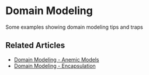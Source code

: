 # Domain Modeling

Some examples showing domain modeling tips and traps

## Related Articles

- [Domain Modeling - Anemic Models](https://ardalis.com/domain-modeling-anemic-models/)
- [Domain Modeling - Encapsulation](https://ardalis.com/domain-modeling-encapsulation/)

